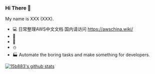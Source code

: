 
### Hi There 👋

My name is XXX (XXX).

- :computer: 日常整理AWS中文文档 国内请访问 https://awschina.wiki/ 
- :gift: 
- :art: 
- :snowman: 
- :factory: Automate the boring tasks and make something for developers.

[![15b883's github stats](https://github-readme-stats.vercel.app/api?username=15b883&bg_color=30,e96443,904e95&title_color=fff&text_color=fff)](https://github.com/anuraghazra/github-readme-stats)
